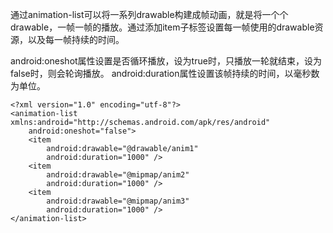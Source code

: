 通过animation-list可以将一系列drawable构建成帧动画，就是将一个个drawable，一帧一帧的播放。通过添加item子标签设置每一帧使用的drawable资源，以及每一帧持续的时间。

android:oneshot属性设置是否循环播放，设为true时，只播放一轮就结束，设为false时，则会轮询播放。
android:duration属性设置该帧持续的时间，以毫秒数为单位。

```
<?xml version="1.0" encoding="utf-8"?>
<animation-list xmlns:android="http://schemas.android.com/apk/res/android"
    android:oneshot="false">
    <item
        android:drawable="@drawable/anim1"
        android:duration="1000" />
    <item
        android:drawable="@mipmap/anim2"
        android:duration="1000" />
    <item
        android:drawable="@mipmap/anim3"
        android:duration="1000" />
</animation-list>
```